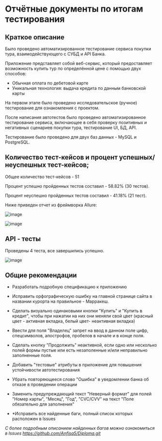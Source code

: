 # Отчётные документы по итогам тестирования

## Краткое описание

Было проведено автоматизированное тестирование сервиса покупки тура, взаимодействующего с СУБД и API Банка.

Приложение представляет собой веб-сервис, который предоставляет возможность купить тур по определённой цене с помощью двух способов:

* Обычная оплата по дебетовой карте
* Уникальная технология: выдача кредита по данным банковской карты

На первом этапе было проведено исследовательское (ручное) тестирование для ознакомления с проектом. 

После написания автотестов было проведено автоматизированное тестирование сервиса, включающее в себя проверку позитивных и негативных сценариев покупки тура, тестирование UI, БД, API.

Тестирование было проведено для двух баз данных - MySQL и PostgreSQL.

## Количество тест-кейсов и процент успешных/неуспешных тест-кейсов;

Общее количество тест-кейсов - 51

Процент успешно пройденных тестов составил - 58.82% (30 тестов).

Процент неуспешно пройденных тестов составил - 41.18% (21 тест).

Ниже приведен отчет из фреймворка Allure:

![image](https://user-images.githubusercontent.com/113614187/225906890-075792fd-55e4-459c-8792-3b55df16dcf6.png)

![image](https://user-images.githubusercontent.com/113614187/225907569-5ce5638e-e051-4cd8-9856-33cbdc3cb4c4.png)

## API - тесты

Проведены 4 теста, все завершились успешно.

![image](https://user-images.githubusercontent.com/113614187/225907341-b08796ed-cbba-42a6-b69f-a71fb0742c50.png)

## Общие рекомендации

* Разработать подробную спецификацию к приложению

* Исправить орфографическую ошибку на главной странице сайта в названии курорта на правильное - Марракеш. 

* Сделать визуально одинаковыми кнопки "Купить" и "Купить в кредит", чтобы при нажатии на них они меняли свой цвет (красный цвет - активная вкладка, белый цвет- неактивная вкладка)

* Ввести для поля "Владелец" запрет на ввод в данном поле цифр, спецсимволов, апострофов, пробелов в начале и в конце поля.

* Сделать кнопку "Продолжить" неактивной, если одно или несколько полей формы пустые или есть незаполенные и/или неправильно заполненные поля.

* Добавить "тестовые" атрибуты в приложение для повышения устойчивости автотестирования

* Убрать повторяющееся слово "Ошибка" в уведомлении банка об отказе в проведении операции

* Заменить предупреждающий текст "Неверный формат" для полей "Номер карты", "Месяц", "Год", "CVC/CVV" на текст "Поле обязательно для заполнения"
 
* *Исправить все найденные баги, полный список которых расположен в Issues

*С более подробным описанием найденных багов можно ознакомиться в Issues https://github.com/Anfisa5/Diploma.git* 
